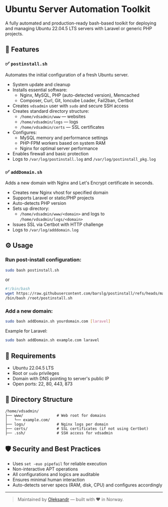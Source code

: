 # Ubuntu Server Automation Toolkit

A fully automated and production-ready bash-based toolkit for deploying and managing Ubuntu 22.04.5 LTS servers with Laravel or generic PHP projects.

## 🔧 Features

### ✅ `postinstall.sh`
Automates the initial configuration of a fresh Ubuntu server.

- System update and cleanup
- Installs essential software:
  - Nginx, MySQL, PHP (auto-detected version), Memcached
  - Composer, Curl, Git, Ioncube Loader, Fail2ban, Certbot
- Creates `vdsadmin` user with `sudo` and secure SSH access
- Creates standard directory structure:
  - `/home/vdsadmin/www` — websites
  - `/home/vdsadmin/logs` — logs
  - `/home/vdsadmin/certs` — SSL certificates
- Configures:
  - MySQL memory and performance settings
  - PHP-FPM workers based on system RAM
  - Nginx for optimal server performance
- Enables firewall and basic protection
- Logs to `/var/log/postinstall.log` and `/var/log/postinstall_pkg.log`

### ✅ `addDomain.sh`
Adds a new domain with Nginx and Let's Encrypt certificate in seconds.

- Creates new Nginx vhost for specified domain
- Supports Laravel or static/PHP projects
- Auto-detects PHP version
- Sets up directory:
  - `/home/vdsadmin/www/<domain>` and logs to `/home/vdsadmin/logs/<domain>`
- Issues SSL via Certbot with HTTP challenge
- Logs to `/var/log/adddomain.log`

## ⚙️ Usage

### Run post-install configuration:
```bash
sudo bash postinstall.sh
```

or

```bash
#!/bin/bash
wget https://raw.githubusercontent.com/barslg/postinstall/refs/heads/main/devops/postinstall.sh -O /root/postinstall.sh
/bin/bash /root/postinstall.sh
```

### Add a new domain:
```bash
sudo bash addDomain.sh yourdomain.com [laravel]
```

Example for Laravel:
```bash
sudo bash addDomain.sh example.com laravel
```

## 🧱 Requirements

- Ubuntu 22.04.5 LTS
- Root or `sudo` privileges
- Domain with DNS pointing to server's public IP
- Open ports: 22, 80, 443, 873

## 📁 Directory Structure

```
/home/vdsadmin/
├── www/               # Web root for domains
│   └── example.com/
├── logs/              # Nginx logs per domain
├── certs/             # SSL certificates (if not using Certbot)
├── .ssh/              # SSH access for vdsadmin
```

## 🛡️ Security and Best Practices

- Uses `set -euo pipefail` for reliable execution
- Non-interactive APT operations
- All configurations and logics are auditable
- Ensures minimal human interaction
- Auto-detects server specs (RAM, disk, CPU) and configures accordingly


---

> Maintained by [Oleksandr](mailto:barsnata@gmail.com) — built with ❤️ in Norway.
